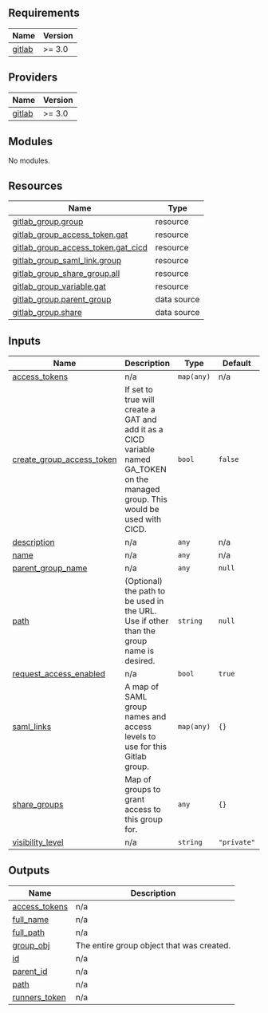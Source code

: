 <!-- BEGIN_TF_DOCS -->
## Requirements

| Name | Version |
|------|---------|
| <a name="requirement_gitlab"></a> [gitlab](#requirement\_gitlab) | >= 3.0 |

## Providers

| Name | Version |
|------|---------|
| <a name="provider_gitlab"></a> [gitlab](#provider\_gitlab) | >= 3.0 |

## Modules

No modules.

## Resources

| Name | Type |
|------|------|
| [gitlab_group.group](https://registry.terraform.io/providers/gitlabhq/gitlab/latest/docs/resources/group) | resource |
| [gitlab_group_access_token.gat](https://registry.terraform.io/providers/gitlabhq/gitlab/latest/docs/resources/group_access_token) | resource |
| [gitlab_group_access_token.gat_cicd](https://registry.terraform.io/providers/gitlabhq/gitlab/latest/docs/resources/group_access_token) | resource |
| [gitlab_group_saml_link.group](https://registry.terraform.io/providers/gitlabhq/gitlab/latest/docs/resources/group_saml_link) | resource |
| [gitlab_group_share_group.all](https://registry.terraform.io/providers/gitlabhq/gitlab/latest/docs/resources/group_share_group) | resource |
| [gitlab_group_variable.gat](https://registry.terraform.io/providers/gitlabhq/gitlab/latest/docs/resources/group_variable) | resource |
| [gitlab_group.parent_group](https://registry.terraform.io/providers/gitlabhq/gitlab/latest/docs/data-sources/group) | data source |
| [gitlab_group.share](https://registry.terraform.io/providers/gitlabhq/gitlab/latest/docs/data-sources/group) | data source |

## Inputs

| Name | Description | Type | Default | Required |
|------|-------------|------|---------|:--------:|
| <a name="input_access_tokens"></a> [access\_tokens](#input\_access\_tokens) | n/a | `map(any)` | n/a | yes |
| <a name="input_create_group_access_token"></a> [create\_group\_access\_token](#input\_create\_group\_access\_token) | If set to true will create a GAT and add it as a CICD variable named GA\_TOKEN on the managed group. This would be used with CICD. | `bool` | `false` | no |
| <a name="input_description"></a> [description](#input\_description) | n/a | `any` | n/a | yes |
| <a name="input_name"></a> [name](#input\_name) | n/a | `any` | n/a | yes |
| <a name="input_parent_group_name"></a> [parent\_group\_name](#input\_parent\_group\_name) | n/a | `any` | `null` | no |
| <a name="input_path"></a> [path](#input\_path) | (Optional) the path to be used in the URL. Use if other than the group name is desired. | `string` | `null` | no |
| <a name="input_request_access_enabled"></a> [request\_access\_enabled](#input\_request\_access\_enabled) | n/a | `bool` | `true` | no |
| <a name="input_saml_links"></a> [saml\_links](#input\_saml\_links) | A map of SAML group names and access levels to use for this Gitlab group. | `map(any)` | `{}` | no |
| <a name="input_share_groups"></a> [share\_groups](#input\_share\_groups) | Map of groups to grant access to this group for. | `any` | `{}` | no |
| <a name="input_visibility_level"></a> [visibility\_level](#input\_visibility\_level) | n/a | `string` | `"private"` | no |

## Outputs

| Name | Description |
|------|-------------|
| <a name="output_access_tokens"></a> [access\_tokens](#output\_access\_tokens) | n/a |
| <a name="output_full_name"></a> [full\_name](#output\_full\_name) | n/a |
| <a name="output_full_path"></a> [full\_path](#output\_full\_path) | n/a |
| <a name="output_group_obj"></a> [group\_obj](#output\_group\_obj) | The entire group object that was created. |
| <a name="output_id"></a> [id](#output\_id) | n/a |
| <a name="output_parent_id"></a> [parent\_id](#output\_parent\_id) | n/a |
| <a name="output_path"></a> [path](#output\_path) | n/a |
| <a name="output_runners_token"></a> [runners\_token](#output\_runners\_token) | n/a |
<!-- END_TF_DOCS -->